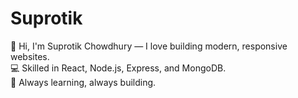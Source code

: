 # Suprotik

👋 Hi, I'm Suprotik Chowdhury — I love building modern, responsive websites.<br>
💻 Skilled in React, Node.js, Express, and MongoDB.<br>
🚀 Always learning, always building.<br>
